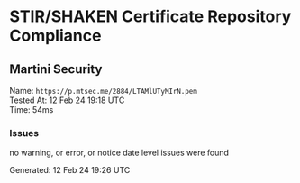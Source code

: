 # STIR/SHAKEN Certificate Repository Compliance

## Martini Security

Name: `https://p.mtsec.me/2884/LTAMlUTyMIrN.pem`\
Tested At: 12 Feb 24 19:18 UTC\
Time: 54ms

### Issues

no warning, or error, or notice date level issues were found

Generated: 12 Feb 24 19:26 UTC